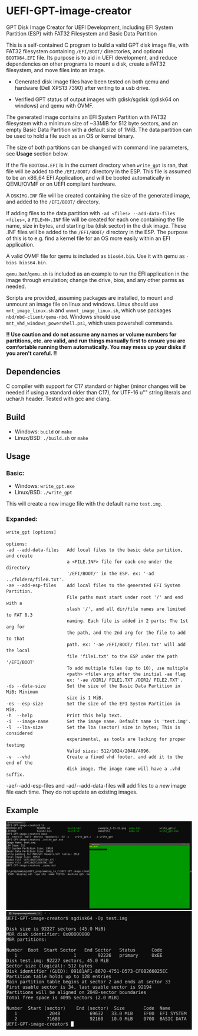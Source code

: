 # UEFI-GPT-image-creator
GPT Disk Image Creator for UEFI Development, including EFI System Partition (ESP) with FAT32 Filesystem and Basic Data Partition

This is a self-contained C program to build a valid GPT disk image file, with FAT32 filesystem containing `/EFI/BOOT/` directories, and optional `BOOTX64.EFI` file.
Its purpose is to aid in UEFI development, and reduce dependencies on other programs to mount a disk, create a FAT32 filesystem, and move files into an image.

- Generated disk image files have been tested on both qemu and hardware (Dell XPS13 7390) after writing to a usb drive.

- Verified GPT status of output images with gdisk/sgdisk (gdisk64 on windows) and qemu with OVMF.

The generated image contains an EFI System Partition with FAT32 filesystem with a minimum size of ~33MiB for 512 byte sectors, and an empty Basic Data Partition with a default size of 1MiB.
The data partition can be used to hold a file such as an OS or kernel binary.

The size of both partitions can be changed with command line parameters, see **Usage** section below.

If the file `BOOTX64.EFI` is in the current directory when `write_gpt` is ran, that file will be added to the `/EFI/BOOT/` directory in the ESP.
This file is assumed to be an x86_64 EFI Application, and will be booted automatically in QEMU/OVMF or on UEFI compliant hardware.

A `DSKIMG.INF` file will be created containing the size of the generated image, and added to the `/EFI/BOOT/` directory.

If adding files to the data partition with `-ad <files> --add-data-files <files>`, a `FILE<N>.INF` file will be created for each one containing the file name, size in bytes, and starting lba (disk sector) in the disk image.
These .INF files will be added to the `/EFI/BOOT/` directory in the ESP. The purpose of this is to e.g. find a kernel file for an OS more easily within an EFI application.

A valid OVMF file for qemu is included as `bios64.bin`. Use it with qemu as `-bios bios64.bin`.

`qemu.bat`/`qemu.sh` is included as an example to run the EFI application in the image through emulation; change the drive, bios, and any other parms as needed.

Scripts are provided, assuming packages are installed, to mount and unmount an image file on linux and windows. 
Linux should use `mnt_image_linux.sh` and `unmnt_image_linux.sh`, which use packages `nbd/nbd-client/qemu-nbd`.
Windows should use `mnt_vhd_windows_powershell.ps1`, which uses powershell commands.

**!! Use caution and do not assume any names or volume numbers for partitions, etc. are valid, and run things manually first to ensure you**
**are comfortable running them automatically. You may mess up your disks if you aren't careful. !!**

## Dependencies
C compiler with support for C17 standard or higher (minor changes will be needed if using a standard older than C17), for UTF-16 u"" string literals and uchar.h header.
Tested with gcc and clang.

## Build
- Windows: `build` or `make`
- Linux/BSD: `./build.sh` or `make`

## Usage
### Basic:
- Windows: `write_gpt.exe`
- Linux/BSD: `./write_gpt`

This will create a new image file with the default name `test.img`.

### Expanded:
```console
write_gpt [options]

options:
-ad --add-data-files   Add local files to the basic data partition, and create
                       a <FILE.INF> file for each one under the directory
                       '/EFI/BOOT/' in the ESP. ex: '-ad ../folderA/fileB.txt'.
-ae --add-esp-files    Add local files to the generated EFI System Partition.
                       File paths must start under root '/' and end with a 
                       slash '/', and all dir/file names are limited to FAT 8.3
                       naming. Each file is added in 2 parts; The 1st arg for
                       the path, and the 2nd arg for the file to add to that
                       path. ex: '-ae /EFI/BOOT/ file1.txt' will add the local
                       file 'file1.txt' to the ESP under the path '/EFI/BOOT'
                       To add multiple files (up to 10), use multiple
                       <path> <file> args after the initial -ae flag
                       ex: '-ae /DIR1/ FILE1.TXT /DIR2/ FILE2.TXT'.
-ds --data-size        Set the size of the Basic Data Partition in MiB; Minimum 
                       size is 1 MiB.
-es --esp-size         Set the size of the EFI System Partition in MiB.
-h  --help             Print this help text.
-i  --image-name       Set the image name. Default name is 'test.img'.
-l  --lba-size         Set the lba (sector) size in bytes; This is considered
                       experimental, as tools are lacking for proper testing
                       Valid sizes: 512/1024/2048/4096.
-v  --vhd              Create a fixed vhd footer, and add it to the end of the 
                       disk image. The image name will have a .vhd suffix.
```

-ae/--add-esp-files and -ad/--add-data-files will add files to a *new* image file each time. They do not update an existing images.

## Example
![Example1](./example_1_2023-04-24.png "Showing an example of creating an generated image and running in qemu.")
![Example2](./example_2_2023-04-24.png "Showing an example of sgdisk output on a generated image.")
